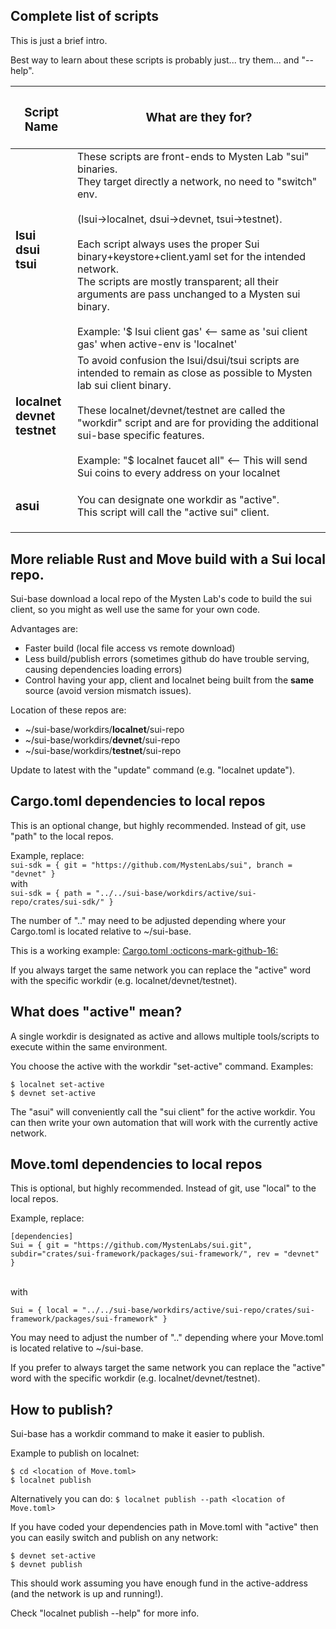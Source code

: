 ## Complete list of scripts
This is just a brief intro.

Best way to learn about these scripts is probably just... try them... and "--help".


| <h3>**Script Name**                       | <h3>**What are they for?**<h3>                                                                                                                                                                                                                                                                                                                                                                                                                                                                   |
| ----------------------------------------- | ------------------------------------------------------------------------------------------------------------------------------------------------------------------------------------------------------------------------------------------------------------------------------------------------------------------------------------------------------------------------------------------------------------------------------------------------------------------------------------------------ |
| <h3>lsui<br>dsui<br>tsui<br><h3>          | These scripts are front-ends to Mysten Lab "sui" binaries.<br> They target directly a network, no need to "switch" env.<br><br>  (lsui->localnet, dsui->devnet, tsui->testnet). <br><br>Each script always uses the proper Sui binary+keystore+client.yaml set for the intended network.<br> The scripts are mostly transparent; all their arguments are pass unchanged to a Mysten sui binary.<br><br>Example: '$ lsui client gas'   <-- same as 'sui client gas' when active-env is 'localnet' |
| <h3>localnet<br>devnet<br>testnet<br><h3> | To avoid confusion the lsui/dsui/tsui scripts are intended to remain as close as possible to Mysten lab sui client binary.<br><br>These localnet/devnet/testnet are called the "workdir" script and are for providing the additional sui-base specific features.<br><br>Example: "$ localnet faucet all"  <-- This will send Sui coins to every address on your localnet<br>                                                                                                                     |
| <h3>asui<h3>                              | You can designate one workdir as "active".<br> This script will call the "active sui" client.                                                                                                                                                                                                                                                                                                                                                                                                    |

## More reliable Rust and Move build with a Sui local repo.
Sui-base download a local repo of the Mysten Lab's code to build the sui client, so you might as well use the same for your own code.

Advantages are:

   * Faster build (local file access vs remote download)
   * Less build/publish errors (sometimes github do have trouble serving, causing dependencies loading errors)
   * Control having your app, client and localnet being built from the **same** source (avoid version mismatch issues).

Location of these repos are:

  - ~/sui-base/workdirs/**localnet**/sui-repo
  - ~/sui-base/workdirs/**devnet**/sui-repo
  - ~/sui-base/workdirs/**testnet**/sui-repo

Update to latest with the "update" command (e.g. "localnet update").
<br>

## Cargo.toml dependencies to local repos
This is an optional change, but highly recommended. Instead of git, use "path" to the local repos.

Example, replace:<br>
```sui-sdk = { git = "https://github.com/MystenLabs/sui", branch = "devnet" }```
<br>with<br>
```sui-sdk = { path = "../../sui-base/workdirs/active/sui-repo/crates/sui-sdk/" }```

The number of ".." may need to be adjusted depending where your Cargo.toml is located relative to ~/sui-base.

This is a working example: [Cargo.toml :octicons-mark-github-16:](https://github.com/sui-base/sui-base/blob/main/rust/demo-app/Cargo.toml)

If you always target the same network you can replace the "active" word with the specific workdir (e.g. localnet/devnet/testnet).

## What does "active" mean?
A single workdir is designated as active and allows multiple tools/scripts to execute within the same environment.

You choose the active with the workdir "set-active" command. Examples:
``` shell
$ localnet set-active
$ devnet set-active
```
The "asui" will conveniently call the "sui client" for the active workdir. You can then write your own automation that will work with the currently active network.

## Move.toml dependencies to local repos
This is optional, but highly recommended. Instead of git, use "local" to the local repos.

Example, replace:<br>
```
[dependencies]
Sui = { git = "https://github.com/MystenLabs/sui.git", subdir="crates/sui-framework/packages/sui-framework/", rev = "devnet" }
```
<br>with<br>
```
Sui = { local = "../../sui-base/workdirs/active/sui-repo/crates/sui-framework/packages/sui-framework" }
```

You may need to adjust the number of ".." depending where your Move.toml is located relative to ~/sui-base.

If you prefer to always target the same network you can replace the "active" word with the specific workdir (e.g. localnet/devnet/testnet).

## How to publish?
Sui-base has a workdir command to make it easier to publish.

Example to publish on localnet:
```
$ cd <location of Move.toml>
$ localnet publish
```

Alternatively you can do:
```$ localnet publish --path <location of Move.toml>```

If you have coded your dependencies path in Move.toml with "active" then you can easily switch and publish on any network:
```
$ devnet set-active
$ devnet publish
```

This should work assuming you have enough fund in the active-address (and the network is up and running!).

Check "localnet publish --help" for more info.

